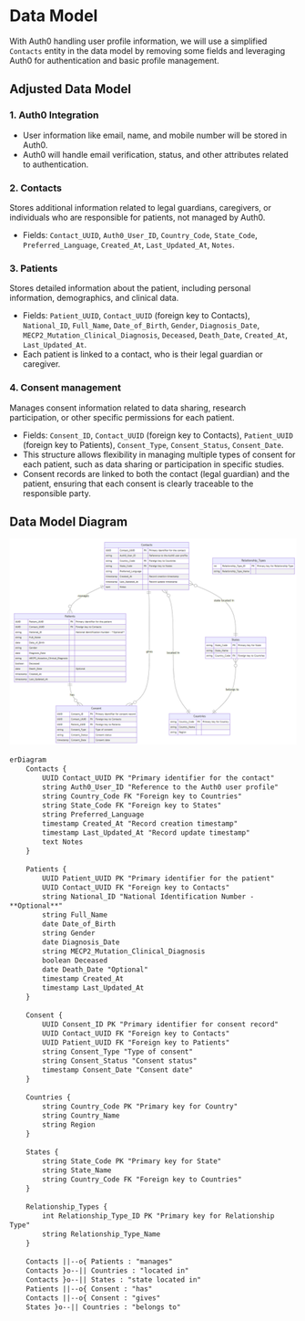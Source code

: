 # Data Model

With Auth0 handling user profile information, we will use a simplified `Contacts` entity in the data model by removing some fields and leveraging Auth0 for authentication and basic profile management.

## Adjusted Data Model

### 1. Auth0 Integration
 * User information like email, name, and mobile number will be stored in Auth0.
 * Auth0 will handle email verification, status, and other attributes related to authentication.

### 2. Contacts
Stores additional information related to legal guardians, caregivers, or individuals who are responsible for patients, not managed by Auth0.
 * Fields: `Contact_UUID`, `Auth0_User_ID`, `Country_Code`, `State_Code`, `Preferred_Language`, `Created_At`, `Last_Updated_At`, `Notes`.

### 3. Patients
Stores detailed information about the patient, including personal information, demographics, and clinical data.
 * Fields: `Patient_UUID`, `Contact_UUID` (foreign key to Contacts), `National_ID`, `Full_Name`, `Date_of_Birth`, `Gender`, `Diagnosis_Date`, `MECP2_Mutation_Clinical_Diagnosis`, `Deceased`, `Death_Date`, `Created_At`, `Last_Updated_At`.
 * Each patient is linked to a contact, who is their legal guardian or caregiver.

### 4. Consent management
Manages consent information related to data sharing, research participation, or other specific permissions for each patient.
 * Fields: `Consent_ID`, `Contact_UUID` (foreign key to Contacts), `Patient_UUID` (foreign key to Patients), `Consent_Type`, `Consent_Status`, `Consent_Date`.
 * This structure allows flexibility in managing multiple types of consent for each patient, such as data sharing or participation in specific studies.
 * Consent records are linked to both the contact (legal guardian) and the patient, ensuring that each consent is clearly traceable to the responsible party.

## Data Model Diagram

![Data model](./images/datamodel.png)

```mermaid
erDiagram
    Contacts {
        UUID Contact_UUID PK "Primary identifier for the contact"
        string Auth0_User_ID "Reference to the Auth0 user profile"
        string Country_Code FK "Foreign key to Countries"
        string State_Code FK "Foreign key to States"
        string Preferred_Language
        timestamp Created_At "Record creation timestamp"
        timestamp Last_Updated_At "Record update timestamp"
        text Notes
    }

    Patients {
        UUID Patient_UUID PK "Primary identifier for the patient"
        UUID Contact_UUID FK "Foreign key to Contacts"
        string National_ID "National Identification Number - **Optional**"
        string Full_Name
        date Date_of_Birth
        string Gender
        date Diagnosis_Date
        string MECP2_Mutation_Clinical_Diagnosis
        boolean Deceased
        date Death_Date "Optional"
        timestamp Created_At
        timestamp Last_Updated_At
    }

    Consent {
        UUID Consent_ID PK "Primary identifier for consent record"
        UUID Contact_UUID FK "Foreign key to Contacts"
        UUID Patient_UUID FK "Foreign key to Patients"
        string Consent_Type "Type of consent"
        string Consent_Status "Consent status"
        timestamp Consent_Date "Consent date"
    }

    Countries {
        string Country_Code PK "Primary key for Country"
        string Country_Name
        string Region
    }

    States {
        string State_Code PK "Primary key for State"
        string State_Name
        string Country_Code FK "Foreign key to Countries"
    }

    Relationship_Types {
        int Relationship_Type_ID PK "Primary key for Relationship Type"
        string Relationship_Type_Name
    }

    Contacts ||--o{ Patients : "manages"
    Contacts }o--|| Countries : "located in"
    Contacts }o--|| States : "state located in"
    Patients ||--o{ Consent : "has"
    Contacts ||--o{ Consent : "gives"
    States }o--|| Countries : "belongs to"
```
